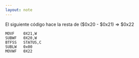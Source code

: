 ```yaml
---
layout: note
---
```


El siguiente código hace la resta de ($0x20 - $0x21) => $0x22
```
MOVF 	0X21,W
SUBWF	0X20,W
BTFSS 	STATUS,C
SUBLW	0x00
MOVWF 	0X22
```